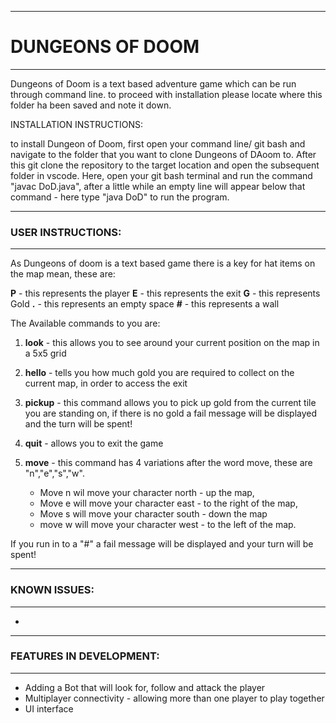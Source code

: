 --------------------				
# DUNGEONS OF DOOM
--------------------

Dungeons of Doom is a text based adventure game which can be run through command line.
to proceed with installation please locate where this folder ha been saved and note it down.

INSTALLATION INSTRUCTIONS:

to install Dungeon of Doom, first open your command line/ git bash and navigate to the folder that you want to clone 
Dungeons of DAoom to. After this git clone the repository to the target location and open the subsequent folder in
vscode. Here, open your git bash terminal and run the command "javac DoD.java", after a little while
an empty line will appear below that command - here type "java DoD" to run the program.

------------------
### USER INSTRUCTIONS:
------------------

As Dungeons of doom is a text based game there is a key for hat items on the map mean, these are:

**P** - this represents the player
**E** - this represents the exit
**G** - this represents Gold
**.** - this represents an empty space
**#** - this represents a wall

The Available commands to you are:

1. **look** - this allows you to see around your current position on the map in a 5x5 grid

2. **hello** - tells you how much gold you are required to collect on the current map, in order to access the exit

3. **pickup** - this command allows you to pick up gold from the current tile you are standing on, if there is no gold
a fail message will be displayed and the turn will be spent!

4. **quit** - allows you to exit the game

5. **move** - this command has 4 variations after the word move, these are "n","e","s","w". 
    * Move n wil move your character north - up the map, 
    * Move e will move your character east - to the right of the map,
    * Move s will move your character south - down the map
    * move w will move your character west - to the left of the map. 

If you run in to a "#" a fail message will be displayed and your turn will be spent!

------------------
### KNOWN ISSUES:
------------------
*

----------------------------
### FEATURES IN DEVELOPMENT:
----------------------------
* Adding a Bot that will look for, follow and attack the player
* Multiplayer connectivity - allowing more than one player to play together
* UI interface